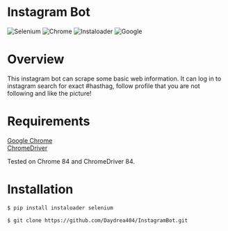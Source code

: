 # Instagram Bot





![Selenium](https://img.shields.io/badge/Selenium-3.141.0-blueviolet?style=for-the-badge) ![Chrome](https://img.shields.io/badge/Chromedriver-84.0.4147.30-blueviolet?style=for-the-badge) ![Instaloader](https://img.shields.io/badge/Instaloader-4.4.5-blueviolet?style=for-the-badge&logo=instagram&link=https://github.com/instaloader/instaloader) ![Google](https://img.shields.io/badge/Google%20Chrome-84-blueviolet?style=for-the-badge&logo=google&link=https://www.google.com/chrome/)

# Overview

This instagram bot can scrape some basic web information. It can log in to instagram search for exact #hasthag, follow profile that you are not following and  like the picture!




# Requirements


[Google Chrome][googlechrome]
<br>
[ChromeDriver][chromedriver]

Tested on Chrome 84 and ChromeDriver 84.



# Installation

```bash
$ pip install instaloader selenium

$ git clone https://github.com/Daydrea404/InstagramBot.git
```

[googlechrome]: https://www.google.com/chrome/
[chromedriver]: https://chromedriver.chromium.org/downloads